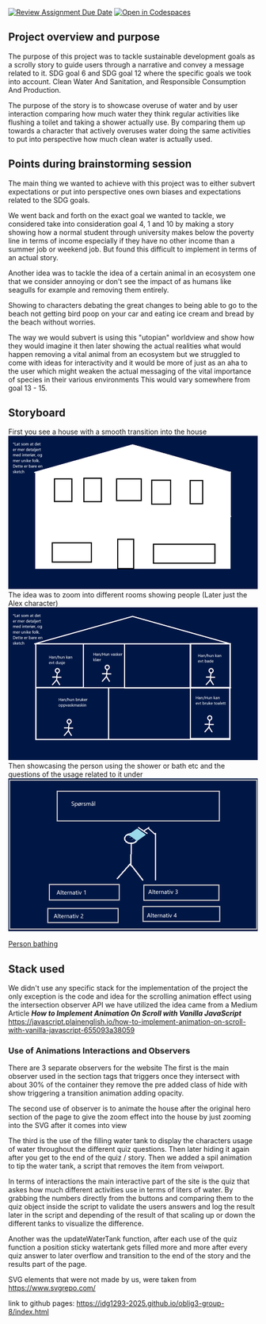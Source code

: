 [![Review Assignment Due Date](https://classroom.github.com/assets/deadline-readme-button-22041afd0340ce965d47ae6ef1cefeee28c7c493a6346c4f15d667ab976d596c.svg)](https://classroom.github.com/a/Hl2JaK93)
[![Open in Codespaces](https://classroom.github.com/assets/launch-codespace-2972f46106e565e64193e422d61a12cf1da4916b45550586e14ef0a7c637dd04.svg)](https://classroom.github.com/open-in-codespaces?assignment_repo_id=19289718)

## Project overview and purpose
The purpose of this project was to tackle sustainable development goals as a scrolly story to guide users through a narrative and convey a message related to it.   SDG goal 6 and SDG goal 12 where the specific goals we took into account. Clean Water And Sanitation, and Responsible Consumption And Production. 

The purpose of the story is to showcase overuse of water and by user interaction comparing how much water they think regular activities like flushing a toilet and taking a shower actually use. By comparing them up towards a character that actively overuses water doing the same activities to put into perspective how much clean water is actually used.
## Points during brainstorming session
The main thing we wanted to achieve with this project was to either subvert expectations or put into perspective ones own biases and expectations related to the SDG goals. 

We went back and forth on the exact goal we wanted to tackle, we considered take into consideration goal 4, 1 and 10 by making a story showing how a normal student through university makes below the poverty line in terms of income especially if they have no other income than a summer job or weekend job. But found this difficult to implement in terms of an actual story.

Another idea was to tackle the idea of a certain animal in an ecosystem one that we consider annoying or don't see the impact of as humans like seagulls for example and removing them entirely. 

Showing to characters debating the great changes to being able to go to the beach not getting bird poop on your car and eating ice cream and bread by the beach without worries. 

The way we would subvert is using this "utopian" worldview and show how they would imagine it then later showing the actual realities what would happen removing a vital animal from an ecosystem but we struggled to come with ideas for interactivity and it would be more of just as an aha to the user which might weaken the actual messaging of the vital importance of species in their various environments This would vary somewhere from goal 13 - 15. 
## Storyboard
First you see a house with a smooth transition into the house
![House outside shot](Readme/Images/house-storyboard.png)
The idea was to zoom into different rooms showing people (Later just the Alex character)
![Rooms showcasing people](Readme/Images/room-overview-storyboard.png)
Then showcasing the person using the shower or bath etc and the questions of the usage related to it under
![Person showering](Readme/Images/shower-storyboard.png)

[Person bathing](Readme/Images/bath-storyboard.png)
## Stack used
We didn't use any specific stack for the implementation of the project the only exception is the code and idea for the scrolling animation effect using the intersection observer API we have utilized the idea came from a Medium Article ***How to Implement Animation On Scroll with Vanilla JavaScript*** https://javascript.plainenglish.io/how-to-implement-animation-on-scroll-with-vanilla-javascript-655093a38059 
### Use of Animations Interactions and Observers
There are 3 separate observers for the website 
The first is the main observer used in the section tags that triggers once they intersect with about 30% of the container they remove the pre added class of hide with show triggering a transition animation adding opacity.

The second use of observer is to animate the house after the original hero section of the page to give the zoom effect into the house by just zooming into the SVG after it comes into view

The third is the use of the filling water tank to display the characters usage of water throughout the different quiz questions. Then later hiding it again after you get to the end of the quiz / story. Then we added a spil animation to tip the water tank, a script that removes the item from veiwport.

In terms of interactions the main interactive part of the site is the quiz that askes how much different activities use in terms of liters of water. By grabbing the numbers directly from the buttons and comparing them to the quiz object inside the script to validate the users answers and log the result later in the script and depending of the result of that scaling up or down the different tanks to visualize the difference.

Another was the updateWaterTank function, after each use of the quiz function a position sticky watertank gets filled more and more after every quiz answer to later overflow and transition to the end of the story and the results part of the page. 

SVG elements that were not made by us, were taken from https://www.svgrepo.com/

link to github pages: https://idg1293-2025.github.io/oblig3-group-8/index.html 